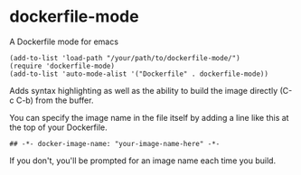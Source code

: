 dockerfile-mode
===============

A Dockerfile mode for emacs

    (add-to-list 'load-path "/your/path/to/dockerfile-mode/")
    (require 'dockerfile-mode)
    (add-to-list 'auto-mode-alist '("Dockerfile" . dockerfile-mode))

Adds syntax highlighting as well as the ability to build the image
directly (C-c C-b) from the buffer.

You can specify the image name in the file itself by adding a line like this
at the top of your Dockerfile.

    ## -*- docker-image-name: "your-image-name-here" -*-

If you don't, you'll be prompted for an image name each time you build.